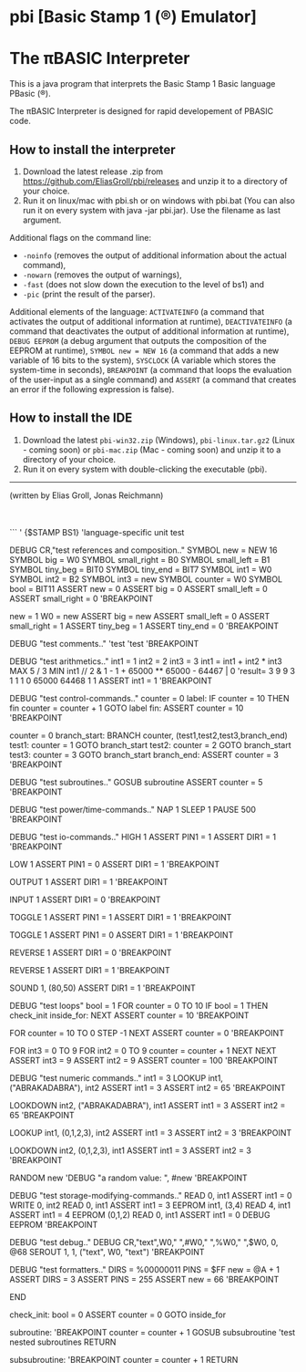 # pbi [Basic Stamp 1 (®) Emulator]

The πBASIC Interpreter
================

This is a java program that interprets the Basic Stamp 1 Basic language PBasic (®).

The πBASIC Interpreter is designed for rapid developement of PBASIC code. 

How to install the interpreter
--------------
1. Download the latest release .zip from https://github.com/EliasGroll/pbi/releases and unzip it to a directory of your choice.
2. Run it on linux/mac with pbi.sh or on windows with pbi.bat (You can also run it on every system with java -jar pbi.jar).
Use the filename as last argument.

Additional flags on the command line:
* `-noinfo` (removes the output of additional information about the actual command),
* `-nowarn` (removes the output of warnings),
* `-fast`   (does not slow down the execution to the level of bs1) and
* `-pic`    (print the result of the parser).

Additional elements of the language: `ACTIVATEINFO` (a command that activates the output of additional information at runtime), `DEACTIVATEINFO` (a command that deactivates the output of additional information at runtime), `DEBUG EEPROM` (a debug argument that outputs the composition of the EEPROM at runtime), `SYMBOL new = NEW 16` (a command that adds a new variable of 16 bits to the system), `SYSCLOCK` (A variable which stores the system-time in seconds), `BREAKPOINT` (a command that loops the evaluation of the user-input as a single command) and `ASSERT` (a command that creates an error if the following expression is false).

How to install the IDE
--------------
1. Download the latest `pbi-win32.zip` (Windows), `pbi-linux.tar.gz2` (Linux -  coming soon) 
   or `pbi-mac.zip` (Mac - coming soon) and unzip it to a directory of your choice.
2. Run it on every system with double-clicking the executable (pbi).

--------------
(written by Elias Groll, Jonas Reichmann)

<br>
<br>
```
' {$STAMP BS1}
'language-specific unit test

DEBUG CR,"test references and composition.."
SYMBOL new = NEW 16
SYMBOL big = W0
SYMBOL small_right = B0
SYMBOL small_left = B1
SYMBOL tiny_beg = BIT0
SYMBOL tiny_end = BIT7
SYMBOL int1 = W0
SYMBOL int2 = B2
SYMBOL int3 = new
SYMBOL counter = W0
SYMBOL bool = BIT11
ASSERT new = 0
ASSERT big = 0
ASSERT small_left = 0
ASSERT small_right = 0
'BREAKPOINT


new = 1
W0 = new
ASSERT  big = new
ASSERT  small_left = 0
ASSERT    small_right = 1
ASSERT  tiny_beg = 1
ASSERT    tiny_end = 0
'BREAKPOINT


DEBUG "test comments.." 'test
'test
'BREAKPOINT


DEBUG "test arithmetics.."
int1 = 1
int2 = 2
int3 = 3
int1 = int1 + int2 * int3 MAX 5 / 3 MIN int1 // 2 & 1 - 1 + 65000 ** 65000 - 64467 | 0
'result=    3      9       9    3    1       1    1   0   65000  64468     1      1
ASSERT int1 = 1
'BREAKPOINT


DEBUG "test control-commands.."
counter = 0
label:
   IF counter = 10 THEN fin
   counter = counter + 1
   GOTO label
fin:
ASSERT counter = 10
'BREAKPOINT


counter = 0
branch_start:
BRANCH counter, (test1,test2,test3,branch_end)
test1:
   counter = 1
   GOTO branch_start
test2:
   counter = 2
   GOTO branch_start
test3:
   counter = 3
   GOTO branch_start
branch_end:
ASSERT counter = 3
'BREAKPOINT


DEBUG "test subroutines.."
GOSUB subroutine
ASSERT counter = 5
'BREAKPOINT


DEBUG "test power/time-commands.."
NAP 1
SLEEP 1
PAUSE 500
'BREAKPOINT


DEBUG "test io-commands.."
HIGH 1
ASSERT PIN1 = 1
ASSERT DIR1 = 1
'BREAKPOINT


LOW 1
ASSERT PIN1 = 0
ASSERT DIR1 = 1
'BREAKPOINT


OUTPUT 1
ASSERT DIR1 = 1
'BREAKPOINT


INPUT 1
ASSERT DIR1 = 0
'BREAKPOINT


TOGGLE 1
ASSERT PIN1 = 1
ASSERT DIR1 = 1
'BREAKPOINT


TOGGLE 1
ASSERT PIN1 = 0
ASSERT DIR1 = 1
'BREAKPOINT


REVERSE 1
ASSERT DIR1 = 0
'BREAKPOINT


REVERSE 1
ASSERT DIR1 = 1
'BREAKPOINT


SOUND 1, (80,50)
ASSERT DIR1 = 1
'BREAKPOINT


DEBUG "test loops"
bool = 1
FOR counter = 0 TO 10
IF bool = 1 THEN check_init
inside_for:
NEXT
ASSERT counter = 10
'BREAKPOINT


FOR counter = 10 TO 0 STEP -1
NEXT
ASSERT counter = 0
'BREAKPOINT


FOR int3 = 0 TO 9
FOR int2 = 0 TO 9
counter = counter + 1
NEXT
NEXT
ASSERT int3 = 9
ASSERT int2 = 9
ASSERT counter = 100
'BREAKPOINT


DEBUG "test numeric commands.."
int1 = 3
LOOKUP int1, ("ABRAKADABRA"), int2
ASSERT int1 = 3
ASSERT int2 = 65
'BREAKPOINT


LOOKDOWN int2, ("ABRAKADABRA"), int1
ASSERT int1 = 3
ASSERT int2 = 65
'BREAKPOINT


LOOKUP int1, (0,1,2,3), int2
ASSERT int1 = 3
ASSERT int2 = 3
'BREAKPOINT


LOOKDOWN int2, (0,1,2,3), int1
ASSERT int1 = 3
ASSERT int2 = 3
'BREAKPOINT


RANDOM new
'DEBUG "a random value: ", #new
'BREAKPOINT


DEBUG "test storage-modifying-commands.."
READ 0, int1
ASSERT int1 = 0
WRITE 0, int2
READ 0, int1
ASSERT int1 = 3
EEPROM int1, (3,4)
READ 4, int1
ASSERT int1 = 4
EEPROM (0,1,2)
READ 0, int1
ASSERT int1 = 0
DEBUG EEPROM
'BREAKPOINT


DEBUG "test debug.."
DEBUG CR,"text",W0," ",#W0," ",%W0," ",$W0, 0, @68
SEROUT 1, 1, ("text", W0, "text")
'BREAKPOINT


DEBUG "test formatters.."
DIRS = %00000011
PINS = $FF
new  = @A + 1
ASSERT DIRS = 3
ASSERT PINS = 255
ASSERT new = 66
'BREAKPOINT


END


check_init:
   bool = 0
   ASSERT counter = 0
   GOTO inside_for

subroutine:
   'BREAKPOINT
   counter = counter + 1
   GOSUB subsubroutine 'test nested subroutines
   RETURN

subsubroutine:
   'BREAKPOINT
   counter = counter + 1
   RETURN
```
